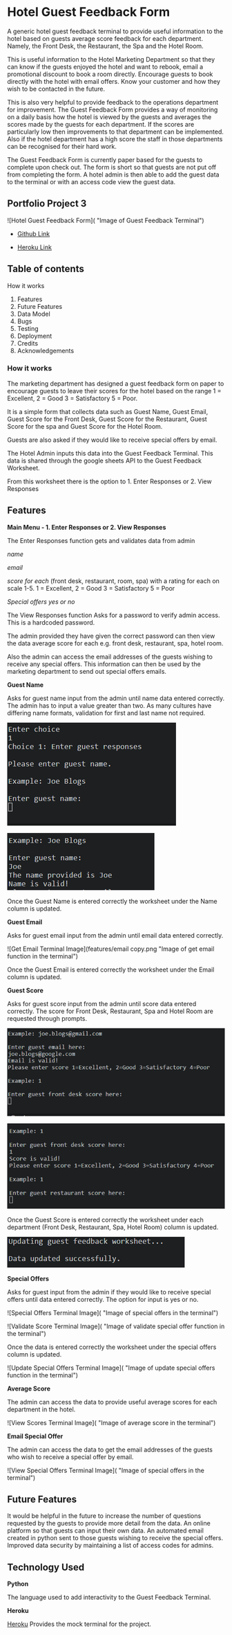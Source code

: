 # Hotel Guest Feedback Form

A generic hotel guest feedback terminal to provide useful information to the hotel based on guests average score feedback for each department. Namely, the Front Desk, the Restaurant, the Spa and the Hotel Room.

This is useful information to the Hotel Marketing Department so that they can know if the guests enjoyed the hotel and want to rebook, email a promotional discount to book a room directly.
Encourage guests to book directly with the hotel with email offers.
Know your customer and how they wish to be contacted in the future.

This is also very helpful to provide feedback to the operations department for improvement.
The Guest Feedback Form provides a way of monitoring on a daily basis how the hotel is viewed by the guests and averages the scores made by the guests for each department.
If the scores are particularly low then improvements to that department can be implemented.
Also if the hotel department has a high score the staff in those departments can be recognised for their hard work.

The Guest Feedback Form is currently paper based for the guests to complete upon check out. The form is short so that guests are not put off from completing the form. A hotel admin is then able to add the guest data to the terminal or with an access code view the guest data.

## Portfolio Project 3

![Hotel Guest Feedback Form]( "Image of Guest Feedback Terminal")

- [Github Link](https://github.com/estii20/guest_feedback)

- [Heroku Link](https://heroku.com)

## Table of contents

How it works
1. Features
2. Future Features
3. Data Model
4. Bugs
5. Testing
6. Deployment
7. Credits
8. Acknowledgements

### How it works

The marketing department has designed a guest feedback form on paper to encourage guests to leave their scores for the hotel based on the range 1 = Excellent, 2 = Good 3 = Satisfactory 5 = Poor. 

It is a simple form that collects data such as Guest Name, Guest Email, Guest Score for the Front Desk, Guest Score for the Restaurant, Guest Score for the spa and Guest Score for the Hotel Room. 

Guests are also asked if they would like to receive special offers by email.

The Hotel Admin inputs this data into the Guest Feedback Terminal. This data is shared through the google sheets API to the Guest Feedback Worksheet. 

From this worksheet there is the option to 1. Enter Responses or 2. View Responses

## Features

__Main Menu - 1. Enter Responses or 2. View Responses__

The Enter Responses function gets and validates data from admin

_name_

_email_

_score for each_ (front desk, restaurant, room, spa) with a rating for each on scale 1-5. 1 = Excellent, 2 = Good 3 = Satisfactory 5 = Poor

_Special offers yes or no_

The View Responses function
Asks for a password to verify admin access. This is a hardcoded password.

The admin provided they have given the correct password can then view the data average score for each e.g. front desk, restaurant, spa, hotel room.

Also the admin can access the email addresses of the guests wishing to receive any special offers. This information can then be used by the marketing department to send out special offers emails.

__Guest Name__

Asks for guest name input from the admin until name data entered correctly. The admin has to input a value greater than two. As many cultures have differing name formats, validation for first and last name not required.

![Get Name Terminal Image](features/enter_name.png "Image of get name function in the terminal")

![Validate Name Terminal Image](features/name_valid.png "Image of validate name function in the terminal")

Once the Guest Name is entered correctly the worksheet under the Name column is updated. 


__Guest Email__

Asks for guest email  input from the admin until email data entered correctly.

![Get Email Terminal Image](features/email copy.png "Image of get email function in the terminal")

Once the Guest Email is entered correctly the worksheet under the Email column is updated. 

__Guest Score__

Asks for guest score input from the admin until score data entered correctly. The score for Front Desk, Restaurant, Spa and Hotel Room are requested through prompts.

![Get Score Terminal Image](features/front_desk.png "Image of get score function in the terminal")

![Validate Score Terminal Image](features/valid_score.png "Image of validate score function in the terminal")

Once the Guest Score is entered correctly the worksheet under each department (Front Desk, Restaurant, Spa, Hotel Room) column is updated. 

![Update Score Terminal Image](features/updated.png "Image of update score function in the terminal")

__Special Offers__

Asks for guest input from the admin if they would like to receive special offers until data entered correctly. The option for input is yes or no.

![Special Offers Terminal Image]( "Image of special offers in the terminal")

![Validate Score Terminal Image]( "Image of validate special offer function in the terminal")

Once the data is entered correctly the worksheet under the special offers column is updated. 

![Update Special Offers Terminal Image]( "Image of update special offers function in the terminal")

__Average Score__

The admin can access the data to provide useful average scores for each department in the hotel.

![View Scores Terminal Image]( "Image of average score in the terminal")

__Email Special Offer__

The admin can access the data to get the email addresses of the guests who wish to receive a special offer by email.

![View Special Offers Terminal Image]( "Image of special offers in the terminal")

## Future Features

It would be helpful in the future to increase the number of questions requested by the guests to provide more detail from the data.
An online platform so that guests can input their own data.
An automated email created in python sent to those guests wishing to receive the special offers.
Improved data security by maintaining a list of access codes for admins.

## Technology Used

__Python__

The language used to add interactivity to the Guest Feedback Terminal.

__Heroku__

[Heroku](https://heroku.com/)
Provides the mock terminal for the project.

